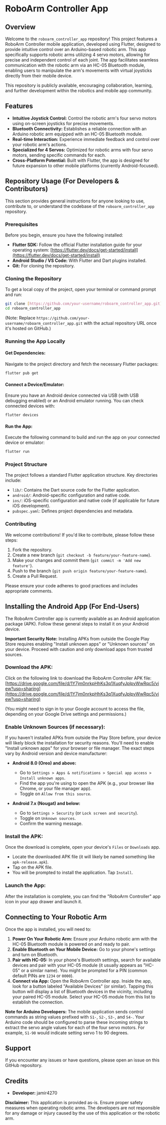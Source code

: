 
# RoboArm Controller App

## Overview

Welcome to the `roboarm_controller_app` repository! This project features a RoboArm Controller mobile application, developed using Flutter, designed to provide intuitive control over an Arduino-based robotic arm. This app specifically supports robotic arms utilizing 4 servo motors, allowing for precise and independent control of each joint. The app facilitates seamless communication with the robotic arm via an HC-05 Bluetooth module, enabling users to manipulate the arm's movements with virtual joysticks directly from their mobile device.

This repository is publicly available, encouraging collaboration, learning, and further development within the robotics and mobile app community.

## Features

* **Intuitive Joystick Control:** Control the robotic arm's four servo motors using on-screen joysticks for precise movements.
* **Bluetooth Connectivity:** Establishes a reliable connection with an Arduino robotic arm equipped with an HC-05 Bluetooth module.
* **Real-time Interaction:** Experience immediate feedback and control over your robotic arm's actions.
* **Specialized for 4 Servos:** Optimized for robotic arms with four servo motors, sending specific commands for each.
* **Cross-Platform Potential:** Built with Flutter, the app is designed for future expansion to other mobile platforms (currently Android-focused).

## Repository Usage (For Developers & Contributors)

This section provides general instructions for anyone looking to use, contribute to, or understand the codebase of the `roboarm_controller_app` repository.

### Prerequisites

Before you begin, ensure you have the following installed:

* **Flutter SDK:** Follow the official Flutter installation guide for your operating system: [https://flutter.dev/docs/get-started/install](https://flutter.dev/docs/get-started/install)
* **Android Studio / VS Code:** With Flutter and Dart plugins installed.
* **Git:** For cloning the repository.

### Cloning the Repository

To get a local copy of the project, open your terminal or command prompt and run:

```bash
git clone [https://github.com/your-username/roboarm_controller_app.git](https://github.com/your-username/roboarm_controller_app.git)
cd roboarm_controller_app
````

(Note: Replace `https://github.com/your-username/roboarm_controller_app.git` with the actual repository URL once it's hosted on GitHub.)

### Running the App Locally

#### Get Dependencies:

Navigate to the project directory and fetch the necessary Flutter packages:

```bash
flutter pub get
```

#### Connect a Device/Emulator:

Ensure you have an Android device connected via USB (with USB debugging enabled) or an Android emulator running. You can check connected devices with:

```bash
flutter devices
```

#### Run the App:

Execute the following command to build and run the app on your connected device or emulator:

```bash
flutter run
```

### Project Structure

The project follows a standard Flutter application structure. Key directories include:

  * `lib/`: Contains the Dart source code for the Flutter application.
  * `android/`: Android-specific configuration and native code.
  * `ios/`: iOS-specific configuration and native code (if applicable for future iOS development).
  * `pubspec.yaml`: Defines project dependencies and metadata.

### Contributing

We welcome contributions\! If you'd like to contribute, please follow these steps:

1.  Fork the repository.
2.  Create a new branch (`git checkout -b feature/your-feature-name`).
3.  Make your changes and commit them (`git commit -m 'Add new feature'`).
4.  Push to the branch (`git push origin feature/your-feature-name`).
5.  Create a Pull Request.

Please ensure your code adheres to good practices and includes appropriate comments.

## Installing the Android App (For End-Users)

The RoboArm Controller app is currently available as an Android application package (APK). Follow these general steps to install it on your Android device.

**Important Security Note:** Installing APKs from outside the Google Play Store requires enabling "Install unknown apps" or "Unknown sources" on your device. Proceed with caution and only download apps from trusted sources.

### Download the APK:

Click on the following link to download the RoboArm Controller APK file:
[https://drive.google.com/file/d/1Y7jm0nrkpHhKs3q1XuqfyJplpvWwRqc5/view?usp=sharing](https://drive.google.com/file/d/1Y7jm0nrkpHhKs3q1XuqfyJplpvWwRqc5/view?usp=sharing)

(You might need to sign in to your Google account to access the file, depending on your Google Drive settings and permissions.)

### Enable Unknown Sources (if necessary):

If you haven't installed APKs from outside the Play Store before, your device will likely block the installation for security reasons. You'll need to enable "Install unknown apps" for your browser or file manager. The exact steps vary by Android version and device manufacturer:

  * **Android 8.0 (Oreo) and above:**

      * Go to `Settings > Apps & notifications > Special app access > Install unknown apps`.
      * Find the app you're using to open the APK (e.g., your browser like Chrome, or your file manager app).
      * Toggle on `Allow from this source`.

  * **Android 7.x (Nougat) and below:**

      * Go to `Settings > Security` (or `Lock screen and security`).
      * Toggle on `Unknown sources`.
      * Confirm the warning message.

### Install the APK:

Once the download is complete, open your device's `Files` or `Downloads` app.

  * Locate the downloaded APK file (it will likely be named something like `apk-release.apk`).
  * Tap on the APK file.
  * You will be prompted to install the application. Tap `Install`.

### Launch the App:

After the installation is complete, you can find the "RoboArm Controller" app icon in your app drawer and launch it.

## Connecting to Your Robotic Arm

Once the app is installed, you will need to:

1.  **Power On Your Robotic Arm:** Ensure your Arduino robotic arm with the HC-05 Bluetooth module is powered on and ready to pair.
2.  **Enable Bluetooth on Your Mobile Device:** Go to your phone's settings and turn on Bluetooth.
3.  **Pair with HC-05:** In your phone's Bluetooth settings, search for available devices and pair with your HC-05 module (it usually appears as "HC-05" or a similar name). You might be prompted for a PIN (common default PINs are `1234` or `0000`).
4.  **Connect via App:** Open the RoboArm Controller app. Inside the app, look for a button labeled "Available Devices" (or similar). Tapping this button will display a list of Bluetooth devices in the vicinity, including your paired HC-05 module. Select your HC-05 module from this list to establish the connection.

**Note for Arduino Developers:** The mobile application sends control commands as string values prefixed with `S1-`, `S2-`, `S3-`, and `S4-`. Your Arduino code should be configured to parse these incoming strings to extract the servo angle values for each of the four servo motors. For example, `S1-90` would indicate setting servo 1 to 90 degrees.

## Support

If you encounter any issues or have questions, please open an issue on this GitHub repository.

## Credits
  * **Developer:** jamir4270

**Disclaimer:** This application is provided as-is. Ensure proper safety measures when operating robotic arms. The developers are not responsible for any damage or injury caused by the use of this application or the robotic arm.